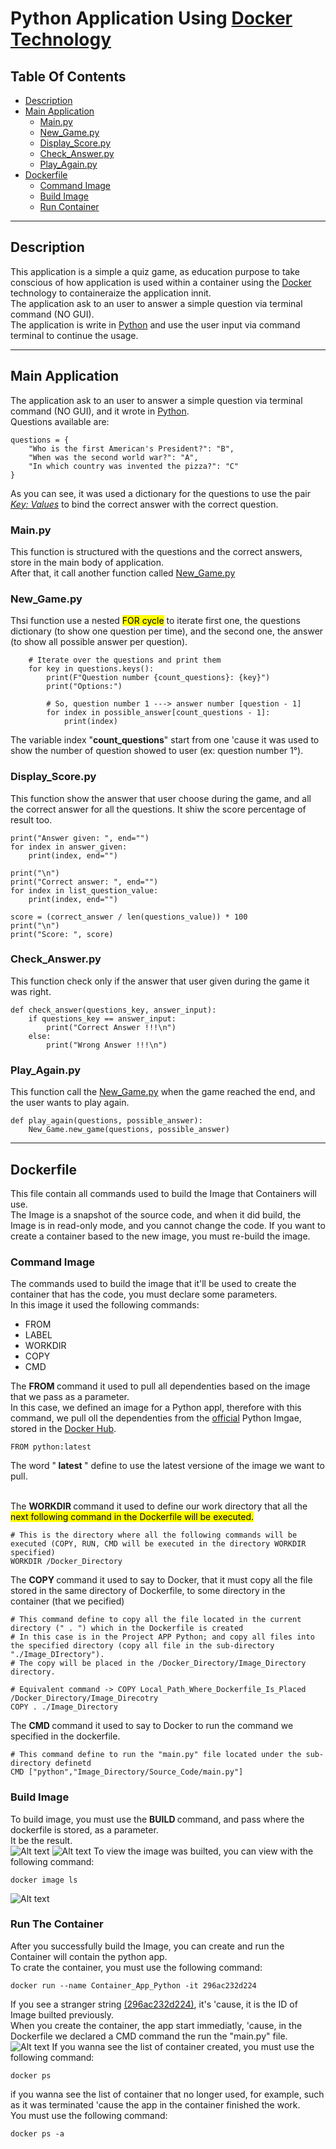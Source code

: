 # Python Application Using <ins>**Docker Technology**</ins>
## Table Of Contents
* [Description](#description)
* [Main Application](#main_application)
  - [Main.py](#main.py)
  - [New_Game.py](#new_game.py)
  - [Display_Score.py](#display_score.py)
  - [Check_Answer.py](#check_answer.py)
  - [Play_Again.py](#play_again.py)
* [Dockerfile](#dockerfile)
  - [Command Image](#command)
  - [Build Image](#build)
  - [Run Container](#run)

---
<a name="description"></a> 
## Description
This application is a simple a quiz game, as education purpose to take conscious of how application is used within a container using the [Docker](https://www.docker.com) technology to containeraize the application innit.<br>
The application ask to an user to answer a simple question via terminal command (NO GUI).<br>
The application is write in [Python](https://www.python.org) and use the user input via command terminal to continue the usage.

---
<a name="main_application"></a>
## Main Application
The application ask to an user to answer a simple question via terminal command (NO GUI), and it wrote in [Python](https://www.python.org).<br>
Questions available are:
```
questions = {
    "Who is the first American's President?": "B",
    "When was the second world war?": "A",
    "In which country was invented the pizza?": "C"
}
```
As you can see, it was used a dictionary for the questions to use the pair <ins><em>Key: Values</em></ins> to bind the correct answer with the correct question.

<a name="main.py"></a>
### Main.py
This function is structured with the questions and the correct answers, store in the main body of application.<br>
After that, it call another function called [New_Game.py](#new_game.py)<br>

<a name="new_game.py"></a>
### New_Game.py
Thsi function use a nested <mark>FOR cycle</mark> to iterate first one, the questions dictionary (to show one question per time), and the second one, the answer (to show all possible answer per question).
```
    # Iterate over the questions and print them
    for key in questions.keys():
        print(F"Question number {count_questions}: {key}")
        print("Options:")

        # So, question number 1 ---> answer number [question - 1]
        for index in possible_answer[count_questions - 1]:
            print(index)
```
The variable index "<strong>count_questions</strong>" start from one 'cause it was used to show the number of question showed to user (ex: question number 1°).

<a name="display_score.py"></a>
### Display_Score.py
This function show the answer that user choose during the game, and all the correct answer for all the questions.
It shiw the score percentage of result too.
```
print("Answer given: ", end="")
for index in answer_given:
    print(index, end="")

print("\n")
print("Correct answer: ", end="")
for index in list_question_value:
    print(index, end="")
```
```
score = (correct_answer / len(questions_value)) * 100
print("\n")
print("Score: ", score)
```

<a name="check_answer.py"></a>
### Check_Answer.py
This function check only if the answer that user given during the game it was right.
```
def check_answer(questions_key, answer_input):
    if questions_key == answer_input:
        print("Correct Answer !!!\n")
    else:
        print("Wrong Answer !!!\n")
```

<a name="play_again.py"></a>
### Play_Again.py
This function call the [New_Game.py](#new_game.py) when the game reached the end, and the user wants to play again.
```
def play_again(questions, possible_answer):
    New_Game.new_game(questions, possible_answer)
```

---
<a name="dockerfile"></a>
## Dockerfile
This file contain all commands used to build the Image that Containers will use.<br>
The Image is a snapshot of the source code, and when it did build, the Image is in read-only mode, and you cannot change the code. If you want to create a container based to the new image, you must re-build the image.

<a name="command"></a>
### Command Image
The commands used to build the image that it'll be used to create the container that has the code, you must declare some parameters.<br>
In this image it used the following commands:
- FROM
- LABEL
- WORKDIR
- COPY
- CMD

The <strong> FROM </strong> command it used to pull all dependenties based on the image that we pass as a parameter.<br>
In this case, we defined an image for a Python appl, therefore with this command, we pull oll the dependenties from the <ins>official</ins> Python Imgae, stored in the [Docker Hub](https://hub.docker.com).
```
FROM python:latest
```
The word "<b> latest </b>" define to use the latest versione of the image we want to pull.<br><br>

The <strong> WORKDIR </strong> command it used to define our work directory that all the <mark> next following command in the Dockerfile </strong> will be executed.<br>
```
# This is the directory where all the following commands will be executed (COPY, RUN, CMD will be executed in the directory WORKDIR specified)
WORKDIR /Docker_Directory
```


The <strong> COPY </strong> command it used to say to Docker, that it must copy all the file stored in the same directory of Dockerfile, to some directory in the container (that we pecified)
```
# This command define to copy all the file located in the current directory (" . ") which in the Dockerfile is created
# In this case is in the Project APP Python; and copy all files into the specified directory (copy all file in the sub-directory "./Image_DIrectory").
# The copy will be placed in the /Docker_Directory/Image_Directory directory.

# Equivalent command -> COPY Local_Path_Where_Dockerfile_Is_Placed /Docker_Directory/Image_Direcotry
COPY . ./Image_Directory
```

The <strong> CMD </strong> command it used to say to Docker to run the command we specified in the dockerfile.
```
# This command define to run the "main.py" file located under the sub-directory definetd
CMD ["python","Image_Directory/Source_Code/main.py"]
```
<a name="build"></a>
### Build Image
To build image, you must use the <strong> BUILD </strong> command, and pass where the dockerfile is stored, as a parameter.<br>
It be the result.<br>
![Alt text](Readme_Screen/Build%20Command.png)
![Alt text](Readme_Screen/Execute%20Command%20Build.png)
To view the image was builted, you can view with the following command:
```
docker image ls
```
![Alt text](Readme_Screen/List%20Images.png)

<a name="run"></a>
### Run The Container
After you successfully build the Image, you can create and run the Container will contain the python app.<br>
To crate the container, you must use the following command:
```
docker run --name Container_App_Python -it 296ac232d224
```
If you see a stranger string <ins>(296ac232d224)</ins>, it's 'cause, it is the ID of Image builted previously.<br>
When you create the container, the app start immediatly, 'cause, in the Dockerfile we declared a CMD command the run the "main.py" file.<br>
![Alt text](Readme_Screen/App%20Running.png)
If you wanna see the list of container created, you must use the following command:
```
docker ps
```
if you wanna see the list of container that no longer used, for example, such as it was terminated 'cause the app in the container finished the work.<br>
You must use the following command:
```
docker ps -a
```
